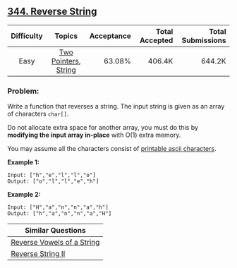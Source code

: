 ## [344. Reverse String](https://leetcode.com/problems/reverse-string/)

| Difficulty | Topics | Acceptance | Total Accepted | Total Submissions |
| :-: | :-: | --: | --: | --: |
| Easy | [Two Pointers](https://leetcode.com/tag/two-pointers/), [String](https://leetcode.com/tag/string/) | 63.08% | 406.4K | 644.2K |

### Problem:

Write a function that reverses a string. The input string is given as an array of characters `char[]`.

Do not allocate extra space for another array, you must do this by **modifying the input array in-place** with O(1) extra memory.

You may assume all the characters consist of [printable ascii characters](https://en.wikipedia.org/wiki/ASCII#Printable_characters).

**Example 1:**

```
Input: ["h","e","l","l","o"]
Output: ["o","l","l","e","h"]

```

**Example 2:**

```
Input: ["H","a","n","n","a","h"]
Output: ["h","a","n","n","a","H"]

```

| Similar Questions |
| --- |
| [Reverse Vowels of a String](https://leetcode.com/problems/reverse-vowels-of-a-string/) |
| [Reverse String II](https://leetcode.com/problems/reverse-string-ii/) |
